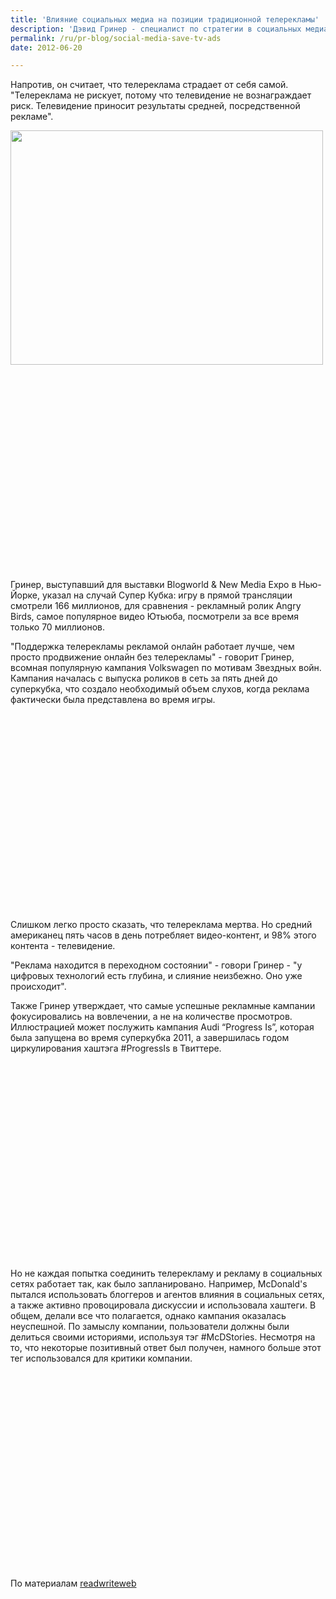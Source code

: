 ```yaml
---
title: 'Влияние социальных медиа на позиции традиционной телерекламы'
description: 'Дэвид Гринер - специалист по стратегии в социальных медиа из Luckie &amp; Company, а также редактор блога Adweek, не думает, что телевизионная реклама страдает от того, что появляется реклама в интернете и социальных медиа. Напротив, он считает, что телереклама страдает от себя самой.'
permalink: /ru/pr-blog/social-media-save-tv-ads
date: 2012-06-20

---
```


Напротив, он считает, что телереклама страдает от себя самой. "Телереклама не рискует, потому что телевидение не вознаграждает риск. Телевидение приносит результаты средней, посредственной рекламе".

<img src="{{ site.assets }}/upload/81766440_ee1bf84b5e.jpg" alt="" class="post__img" width="500" height="375">

<object width="560" height="315"><param name="movie" value="http://www.youtube.com/v/R55e-uHQna0?version=3&amp;hl=ru_RU"></param><param name="allowFullScreen" value="true"></param><param name="allowscriptaccess" value="always"></param><embed src="http://www.youtube.com/v/R55e-uHQna0?version=3&amp;hl=ru_RU" type="application/x-shockwave-flash" width="560" height="315" allowscriptaccess="always" allowfullscreen="true"></embed></object>

Гринер, выступавший для выставки  Blogworld & New Media Expo в Нью-Йорке, указал на случай Супер Кубка: игру в прямой трансляции  смотрели 166 миллионов, для сравнения - рекламный ролик Angry Birds, самое популярное видео Ютьюба, посмотрели за все время только 70 миллионов.

"Поддержка телерекламы рекламой онлайн работает лучше, чем просто продвижение онлайн без телерекламы" - говорит Гринер, всомная популярную кампания Volkswagen по мотивам Звездных войн. Кампания началась с выпуска роликов в сеть за пять дней до суперкубка, что создало необходимый объем слухов, когда реклама фактически была представлена во время игры.

<object width="420" height="315"><param name="movie" value="http://www.youtube.com/v/LQ6R7c3cnEE?version=3&amp;hl=ru_RU"></param><param name="allowFullScreen" value="true"></param><param name="allowscriptaccess" value="always"></param><embed src="http://www.youtube.com/v/LQ6R7c3cnEE?version=3&amp;hl=ru_RU" type="application/x-shockwave-flash" width="420" height="315" allowscriptaccess="always" allowfullscreen="true"></embed></object>

Слишком легко просто сказать, что телереклама мертва. Но средний американец пять часов в день потребляет видео-контент, и 98% этого контента - телевидение.

"Реклама находится в переходном состоянии" - говори Гринер - "у цифровых технологий есть глубина, и слияние неизбежно. Оно уже происходит".

Также Гринер утверждает, что самые успешные рекламные кампании фокусировались на вовлечении, а не на количестве просмотров. Иллюстрацией может послужить кампания Audi  “Progress Is”, которая была запущена во время суперкубка 2011, а завершилась годом циркулирования хаштэга #ProgressIs в Твиттере.

<object width="420" height="315"><param name="movie" value="http://www.youtube.com/v/8Bc0WjTT0Ps?version=3&amp;hl=ru_RU"></param><param name="allowFullScreen" value="true"></param><param name="allowscriptaccess" value="always"></param><embed src="http://www.youtube.com/v/8Bc0WjTT0Ps?version=3&amp;hl=ru_RU" type="application/x-shockwave-flash" width="420" height="315" allowscriptaccess="always" allowfullscreen="true"></embed></object>

Но не каждая попытка соединить телерекламу и рекламу в социальных сетях работает так, как было запланировано. Например,  McDonald's пытался использовать блоггеров и агентов влияния в социальных сетях, а также активно провоцировала дискуссии и использовала хаштеги. В общем, делали все что полагается, однако кампания оказалась неуспешной. По замыслу компании, пользователи должны были делиться своими историями, используя тэг #McDStories. Несмотря на то, что некоторые позитивный ответ был получен, намного больше этот тег использовался для критики компании.

<object width="560" height="315"><param name="movie" value="http://www.youtube.com/v/3xxlEkstcwM?version=3&amp;hl=ru_RU"></param><param name="allowFullScreen" value="true"></param><param name="allowscriptaccess" value="always"></param><embed src="http://www.youtube.com/v/3xxlEkstcwM?version=3&amp;hl=ru_RU" type="application/x-shockwave-flash" width="560" height="315" allowscriptaccess="always" allowfullscreen="true"></embed></object>

По материалам <a href="http://www.readwriteweb.com/archives/how-social-media-will-save-not-kill-the-television-ad.php&amp;ct=ga&amp;cad=CAcQAhgAIAIoATAJOABAkdzc_gRIAVgAYgJlbg&amp;cd=UsB7sOtw1Pw&amp;usg=AFQjCNHBkUHkxo5ebsXINm60yylqoS-TkA"> readwriteweb</a>

